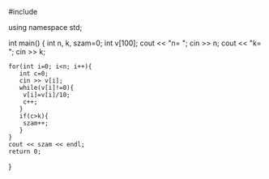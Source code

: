 
#include <iostream>

using namespace std;

int main()
{
    int n, k, szam=0;
    int v[100];
    cout << "n= ";
    cin >> n;
    cout << "k= ";
    cin >> k;

    for(int i=0; i<n; i++){
       int c=0;
       cin >> v[i];
       while(v[i]!=0){
        v[i]=v[i]/10;
        c++;
       }
       if(c>k){
        szam++;
       }
    }
    cout << szam << endl;
    return 0;
}
